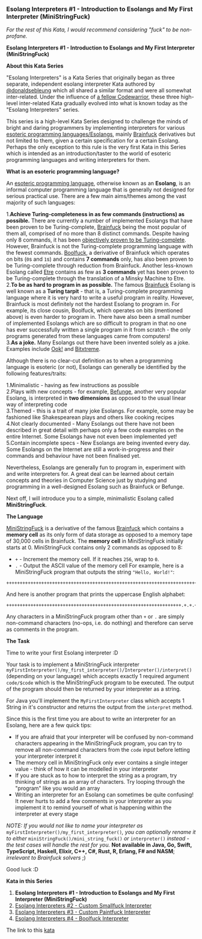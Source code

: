 ### Esolang Interpreters #1 - Introduction to Esolangs and My First Interpreter (MiniStringFuck)

*For the rest of this Kata, I would recommend considering "fuck" to be non-profane.*

**Esolang Interpreters #1 - Introduction to Esolangs and My First Interpreter (MiniStringFuck)**  

**About this Kata Series**

"Esolang Interpreters" is a Kata Series that originally began as three separate, independent esolang interpreter Kata authored by [@donaldsebleung](http://codewars.com/users/donaldsebleung) which all shared a similar format and were all somewhat inter-related. Under the influence of [a fellow Codewarrior](https://www.codewars.com/users/nickkwest), these three high-level inter-related Kata gradually evolved into what is known today as the "Esolang Interpreters" series.

This series is a high-level Kata Series designed to challenge the minds of bright and daring programmers by implementing interpreters for various [esoteric programming languages/Esolangs](http://esolangs.org/), mainly [Brainfuck](http://esolangs.org/wiki/Brainfuck) derivatives but not limited to them, given a certain specification for a certain Esolang. Perhaps the only exception to this rule is the very first Kata in this Series which is intended as an introduction/taster to the world of esoteric programming languages and writing interpreters for them.

**What is an esoteric programming language?**  

An [esoteric programming language](http://esolangs.org/), otherwise known as an **Esolang**, is an informal computer programming language that is generally not designed for serious practical use. There are a few main aims/themes among the vast majority of such languages:

1.**Achieve Turing-completeness in as few commands (instructions) as possible.** There are currently a number of implemented Esolangs that have been proven to be Turing-complete, [Brainfuck](http://esolangs.org/wiki/Brainfuck) being the most popular of them all, comprised of no more than 8 distinct commands. Despite having only 8 commands, it has been [objectively proven to be Turing-complete](http://www.hevanet.com/cristofd/brainfuck/utm.b). However, Brainfuck is not the Turing-complete programming language with the fewest commands. [Boolfuck](http://esolangs.org/wiki/Boolfuck), a derivative of Brainfuck which operates on bits (`0`s and `1`s) and contains **7 commands** only, has also been proven to be Turing-complete through reduction from Brainfuck. Another less-known Esolang called [Etre](http://codewars.com/wiki/Etre) contains as few as **3 commands** yet has been proven to be Turing-complete through the translation of a Minsky Machine to Etre.  
2.**To be as hard to program in as possible.** The famous [Brainfuck](http://esolangs.org/wiki/Brainfuck) Esolang is well known as a **Turing tarpit** - that is, a Turing-complete programming language where it is very hard to write a useful program in reality. However, Brainfuck is most definitely not the hardest Esolang to program in. For example, its close cousin, Boolfuck, which operates on bits (mentioned above) is even harder to program in. There have also been a small number of implemented Esolangs which are so difficult to program in that no one has ever successfully written a single program in it from scratch - the only programs generated from these languages came from computers!  
3.**As a joke.** Many Esolangs out there have been invented solely as a joke. Examples include [Ook!](http://esolangs.org/wiki/Ook!) and [Bitxtreme](http://esolangs.org/wiki/bitxtreme).  

Although there is no clear-cut definition as to when a programming language is esoteric (or not), Esolangs can generally be identified by the following features/traits:

1.Minimalistic - having as few instructions as possible  
2.Plays with new concepts - for example, [Befunge](http://esolangs.org/wiki/Befunge), another very popular Esolang, is interpreted in **two dimensions** as opposed to the usual linear way of interpreting code  
3.Themed - this is a trait of many joke Esolangs. For example, some may be fashioned like Shakespearean plays and others like cooking recipes  
4.Not clearly documented - Many Esolangs out there have not been described in great detail with perhaps only a few code examples on the entire Internet. Some Esolangs have not even been implemented yet!  
5.Contain incomplete specs - New Esolangs are being invented every day. Some Esolangs on the Internet are still a work-in-progress and their commands and behaviour have not been finalised yet.  

Nevertheless, Esolangs are generally fun to program in, experiment with and write interpreters for. A great deal can be learned about certain concepts and theories in Computer Science just by studying and programming in a well-designed Esolang such as Brainfuck or Befunge.

Next off, I will introduce you to a simple, minimalistic Esolang called **MiniStringFuck**.

**The Language**

[MiniStringFuck](http://esolangs.org/wiki/MiniStringFuck) is a derivative of the famous [Brainfuck](http://esolangs.org/wiki/Brainfuck) which contains a **memory cell** as its only form of data storage as opposed to a memory tape of 30,000 cells in Brainfuck. The **memory cell** in MiniStringFuck initially starts at 0. MiniStringFuck contains only 2 commands as opposed to 8:

* `+` - Increment the memory cell. If it reaches `256`, wrap to `0`.
* `.` - Output the ASCII value of the memory cell
For example, here is a MiniStringFuck program that outputs the string `"Hello, World!"`:
```
++++++++++++++++++++++++++++++++++++++++++++++++++++++++++++++++++++++++.+++++++++++++++++++++++++++++.+++++++..+++.+++++++++++++++++++++++++++++++++++++++++++++++++++++++++++++++++++++++++++++++++++++++++++++++++++++++++++++++++++++++++++++++++++++++++++++++++++++++++++++++++++++++++++++++++++++++++++++.++++++++++++++++++++++++++++++++++++++++++++++++++++++++++++++++++++++++++++++++++++++++++++++++++++++++++++++++++++++++++++++++++++++++++++++++++++++++++++++++++++++++++++++++++++++++++++++++++++++++++++++++++++++++++++++++++++++++++++++++++++.+++++++++++++++++++++++++++++++++++++++++++++++++++++++.++++++++++++++++++++++++.+++.++++++++++++++++++++++++++++++++++++++++++++++++++++++++++++++++++++++++++++++++++++++++++++++++++++++++++++++++++++++++++++++++++++++++++++++++++++++++++++++++++++++++++++++++++++++++++++++++++++++++++++++++++++++++++++++++++++++++++++++++++++++++++.++++++++++++++++++++++++++++++++++++++++++++++++++++++++++++++++++++++++++++++++++++++++++++++++++++++++++++++++++++++++++++++++++++++++++++++++++++++++++++++++++++++++++++++++++++++++++++++++++++++++++++++++++++++++++++++++++++++++++++++++++++++++.+++++++++++++++++++++++++++++++++++++++++++++++++++++++++++++++++++++++++++++++++++++++++++++++++++++++++++++++++++++++++++++++++++++++++++++++++++++++++++++++++++++++++++++++++++++++++++++.
```
And here is another program that prints the uppercase English alphabet:
```
+++++++++++++++++++++++++++++++++++++++++++++++++++++++++++++++++.+.+.+.+.+.+.+.+.+.+.+.+.+.+.+.+.+.+.+.+.+.+.+.+.+.
```
Any characters in a MiniStringFuck program other than `+` or `.` are simply non-command characters (no-ops, i.e. do nothing) and therefore can serve as comments in the program.

**The Task**  

Time to write your first Esolang interpreter :D

Your task is to implement a MiniStringFuck interpreter `myFirstInterpreter()/my_first_interpreter()/Interpreter()/interpret()` (depending on your language) which accepts exactly 1 required argument `code/$code` which is the MiniStringFuck program to be executed. The output of the program should then be returned by your interpreter as a string.

For Java you'll implement the `MyFirstInterpreter` class which accepts 1 String in it's constructor and returns the output from the `interpret` method.

Since this is the first time you are about to write an interpreter for an Esolang, here are a few quick tips:

* If you are afraid that your interpreter will be confused by non-command characters appearing in the MiniStringFuck program, you can try to remove all non-command characters from the `code` input before letting your interpreter interpret it
* The memory cell in MiniStringFuck only ever contains a single integer value - think of how it can be modelled in your interpreter
* If you are stuck as to how to interpret the string as a program, try thinking of strings as an array of characters. Try looping through the "program" like you would an array
* Writing an interpreter for an Esolang can sometimes be quite confusing! It never hurts to add a few comments in your interpreter as you implement it to remind yourself of what is happening within the interpreter at every stage

*NOTE: If you would not like to name your interpreter as* `myFirstInterpreter()/my_first_interpreter()`*, you can optionally rename it to either* `miniStringFuck()/mini_string_fuck()` *or* `interpreter()` *instead - the test cases will handle the rest for you.* **Not available in Java, Go, Swift, TypeScript, Haskell, Elixir, C++, C#, Rust, R, Erlang, F# and NASM**; *irrelevant to Brainfuck solvers* ;)

Good luck :D

**Kata in this Series**  

1. **Esolang Interpreters #1 - Introduction to Esolangs and My First Interpreter (MiniStringFuck)**  
2. [Esolang Interpreters #2 - Custom Smallfuck Interpreter](http://codewars.com/kata/esolang-interpreters-number-2-custom-smallfuck-interpreter)
3. [Esolang Interpreters #3 - Custom Paintfuck Interpreter](http://codewars.com/kata/esolang-interpreters-number-3-custom-paintf-star-star-k-interpreter)
4. [Esolang Interpreters #4 - Boolfuck Interpreter](https://www.codewars.com/kata/esolang-interpreters-number-4-boolfuck-interpreter)

The link to this [kata](https://www.codewars.com/kata/esolang-interpreters-number-1-introduction-to-esolangs-and-my-first-interpreter-ministringfuck/java)
